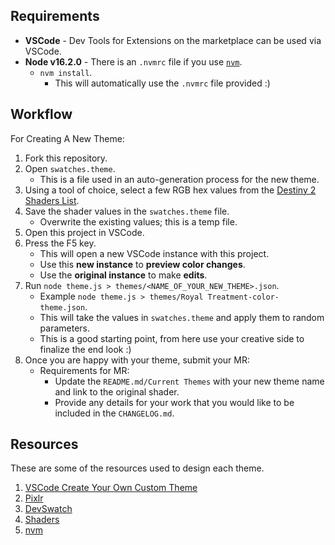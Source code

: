 ## Requirements
* **VSCode** - Dev Tools for Extensions on the marketplace can be used via VSCode.
* **Node v16.2.0** - There is an `.nvmrc` file if you use [`nvm`](https://github.com/nvm-sh/nvm).
    * `nvm install`.
        * This will automatically use the `.nvmrc` file provided :)

## Workflow

For Creating A New Theme:

1. Fork this repository.
2. Open `swatches.theme`.
    * This is a file used in an auto-generation process for the new theme.
3. Using a tool of choice, select a few RGB hex values from the [Destiny 2 Shaders List](https://d2.destinygamewiki.com/wiki/Shaders).
4. Save the shader values in the `swatches.theme` file.
    * Overwrite the existing values; this is a temp file.
5. Open this project in VSCode.
6. Press the F5 key.
    * This will open a new VSCode instance with this project.
    * Use this **new instance** to **preview color changes**.
    * Use the **original instance** to make **edits**.
7. Run `node theme.js > themes/<NAME_OF_YOUR_NEW_THEME>.json`.
    * Example `node theme.js > themes/Royal Treatment-color-theme.json`.
    * This will take the values in `swatches.theme` and apply them to random parameters.
    * This is a good starting point, from here use your creative side to finalize the end look :)
8. Once you are happy with your theme, submit your MR:
    * Requirements for MR:
        * Update the `README.md/Current Themes` with your new theme name and link to the original shader.
        * Provide any details for your work that you would like to be included in the `CHANGELOG.md`.

## Resources
These are some of the resources used to design each theme.

1. [VSCode Create Your Own Custom Theme](https://medium.com/wearelaika/vscode-create-your-own-custom-theme-extension-96c67bd753f6)
2. [Pixlr](https://pixlr.com)
3. [DevSwatch](https://apps.apple.com/us/app/devswatch/id1477857867?mt=12)
4. [Shaders](https://d2.destinygamewiki.com/wiki/Shaders)
5. [nvm](https://github.com/nvm-sh/nvm)
